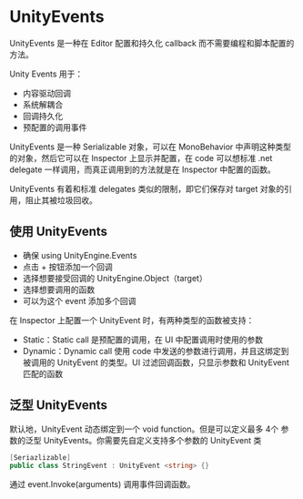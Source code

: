 # UnityEvents

UnityEvents 是一种在 Editor 配置和持久化 callback 而不需要编程和脚本配置的方法。

Unity Events 用于：

- 内容驱动回调
- 系统解耦合
- 回调持久化
- 预配置的调用事件

UnityEvents 是一种 Serializable 对象，可以在 MonoBehavior 中声明这种类型的对象，然后它可以在 Inspector 上显示并配置，在 code 可以想标准 .net delegate 一样调用，而真正调用到的方法就是在 Inspector 中配置的函数。

UnityEvents 有着和标准 delegates 类似的限制，即它们保存对 target 对象的引用，阻止其被垃圾回收。

## 使用 UnityEvents

- 确保 using UnityEngine.Events
- 点击 + 按钮添加一个回调
- 选择想要接受回调的 UnityEngine.Object（target）
- 选择想要调用的函数
- 可以为这个 event 添加多个回调

在 Inspector 上配置一个 UnityEvent 时，有两种类型的函数被支持：

- Static：Static call 是预配置的调用，在 UI 中配置调用时使用的参数
- Dynamic：Dynamic call 使用 code 中发送的参数进行调用，并且这绑定到被调用的 UnityEvent 的类型。UI 过滤回调函数，只显示参数和 UnityEvent 匹配的函数

## 泛型 UnityEvents

默认地，UnityEvent 动态绑定到一个 void function。但是可以定义最多 4个 参数的泛型 UnityEvents。你需要先自定义支持多个参数的 UnityEvent 类

```C#
[Seriazlizable]
public class StringEvent : UnityEvent <string> {}
```

通过 event.Invoke(arguments) 调用事件回调函数。

